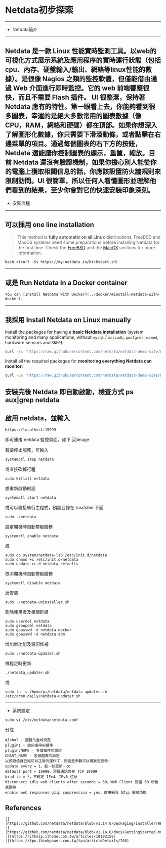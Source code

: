 # Netdata初步探索
---
* Netdata簡介
---
Netdata 是一款 Linux 性能實時監測工具。以web的可視化方式展示系統及應用程序的實時運行狀態（包括cpu、內存、硬盤輸入/輸出、網絡等linux性能的數據）。是很像 Nagios 之類的監控軟體，但僅能借由通過 Web 介面進行即時監控。它的 web 前端響應很快，而且不需要 Flash 插件。 UI 很整潔，保持著 Netdata 應有的特性。第一眼看上去，你能夠看到很多圖表，幸運的是絕大多數常用的圖表數據（像 CPU，RAM，網絡和硬碟）都在頂部。如果你想深入了解圖形化數據，你只需要下滑滾動條，或者點擊在右邊菜單的項目。通過每個圖表的右下方的按鈕， Netdata 還能讓你控制圖表的顯示，重置，縮放。目前 Netdata 還沒有驗證機制，如果你擔心別人能從你的電腦上獲取相關信息的話，你應該設置防火牆規則來限制訪問。UI 很簡單，所以任何人看懂圖形並理解他們看到的結果，至少你會對它的快速安裝印象深刻。
---
* 安裝流程
---
## 可以採用 one line installation
> This method is **fully automatic on all Linux** distributions. FreeBSD and MacOS systems need some preparations before installing Netdata for the first time. Check the [FreeBSD](#freebsd) and the [MacOS](#macos) sections for more information.
```
bash <(curl -Ss https://my-netdata.io/kickstart.sh)
```
---
## 或是 Run Netdata in a Docker container
```
You can [Install Netdata with Docker](../docker/#install-netdata-with-docker).
```
---
## 我採用 Install Netdata on Linux manually
Install the packages for having a **basic Netdata installation** (system monitoring and many applications, without  `mysql` / `mariadb`, `postgres`, `named`, hardware sensors and `SNMP`):

```sh
curl -Ss 'https://raw.githubusercontent.com/netdata/netdata-demo-site/master/install-required-packages.sh' >/tmp/kickstart.sh && bash /tmp/kickstart.sh -i netdata

```

Install all the required packages for **monitoring everything Netdata can monitor**:

```sh
curl -Ss 'https://raw.githubusercontent.com/netdata/netdata-demo-site/master/install-required-packages.sh' >/tmp/kickstart.sh && bash /tmp/kickstart.sh -i netdata-all
```
安裝完後 Netdata 即自動啟動，檢查方式 ps aux|grep netdata
---
## 啟用 netdata，並輸入
```
https://localhost:19999
```
即可連接 netdata 監控頁面，如下
![image](https://github.com/P86071244/Netdata_demo1/blob/master/netdataSystemOverview.png)

若要停止服務，可輸入
```
systemctl stop netdata
```
或直接砍掉行程
```
sudo killall netdata
```
想重新啟動的話
```
systemctl start netdata
```
或可以直接執行主程式，預設目錄在 /usr/sbin 下面
```
sudo ./netdata
```
設定開機時自動帶起服務
```
systemctl enable netdata
```
或
```
sudo cp system/netdata-lsb /etc/init.d/netdata
sudo chmod +x /etc/init.d/netdata
sudo update-rc.d netdata defaults
```
取消開機時自動帶起服務
```
systemctl disable netdata
```
反安裝
```
sudo ./netdata-uninstaller.sh
```
刪除使用者及相關群組
```
sudo userdel netdata
sudo groupdel netdata
sudo gpasswd -d netdata docker
sudo gpasswd -d netdata adm
```
增加新功能及漏洞修補
```
sudo ./netdata-updater.sh
```
排程定時更新
```
./netdata_updater.sh
```
或
```
sudo ln -s /home/pi/netdata/netdata-updater.sh /etc/cron.daily/netdata-updater.sh
```
---
* 系統設定
```
sudo vi /etc/netdata/netdata.conf
```
分成
```
global - 服務的全域設定
plugins - 啟用或停用插件
plugin:NAME - 各個插件的設定
CHART_NAME - 各個圖表的設定
以預設值就已經可以正常的運作了，而這些參數可以視狀況修改：
update every = 1，每一秒更新一次
default port = 19999，預設通訊埠在 TCP 19999
bind to = *，不綁定 IPv4、IPv6 位址
disconnect idle web clients after seconds = 60，Web Client 閒置 60 秒後就踢掉
enable web responses gzip compression = yes，啟用網頁 GZip 壓縮功能
```
## References
```
[](https://github.com/netdata/netdata/blob/v1.14.0/packaging/installer/README.md)
[](https://github.com/netdata/netdata/blob/v1.14.0/docs/GettingStarted.md)
[](https://ithelp.ithome.com.tw/articles/10192159)
[](https://tpu.thinkpower.com.tw/tpu/articleDetails/708)
